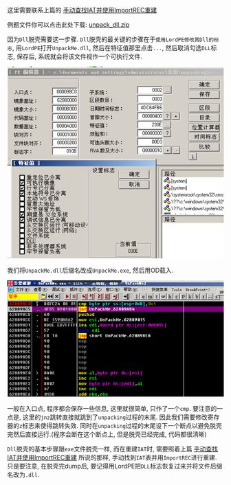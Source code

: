 这里需要联系上篇的 [手动查找IAT并使用ImportREC重建](/reverse/unpack/manually-fix-iat/index.html)

例题文件你可以点击此处下载: [unpack_dll.zip](https://github.com/ctf-wiki/ctf-challenges/blob/master/reverse/unpack/example/unpack_dll.zip)

因为`Dll`脱壳需要这一步骤. `Dll`脱壳的最关键的步骤在于`使用LordPE修改其Dll的标志`, 用`LordPE`打开`UnpackMe.dll`, 然后在特征值那里点击`...`, 然后取消勾选`DLL`标志, 保存后, 系统就会将该文件视作一个可执行文件.

![12.png](./figure/unpack_dll/upx-dll-unpack-12.png)

我们将`UnpackMe.dll`后缀名改成`UnpackMe.exe`, 然后用OD载入.

![13.png](./figure/unpack_dll/upx-dll-unpack-13.png)

一般在入口点, 程序都会保存一些信息, 这里就很简单, 只作了一个`cmp`. 要注意的一点是, 这里的`jnz`跳转直接就跳到了`unpacking`过程的末尾. 因此我们需要修改寄存器的`z`标志来使得跳转失效. 同时在`unpacking`过程的末尾设下一个断点以避免脱壳完然后直接运行.(程序会断在这个断点上, 但是脱壳已经完成, 代码都很清晰)

`Dll`脱壳的基本步骤跟`exe`文件脱壳一样, 而在重建`IAT`时, 需要照着上篇 [手动查找IAT并使用ImportREC重建](/reverse/unpack/manually-fix-iat/index.html) 所说的那样, 手动找到`IAT`表并用`ImportREC`进行重建. 只是要注意, 在脱壳完dump后, 要记得用LordPE把`DLL`标志恢复过来并将文件后缀名改为`.dll`.
